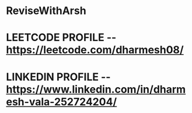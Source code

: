 # ReviseWithArsh
# LEETCODE PROFILE -- https://leetcode.com/dharmesh08/
# LINKEDIN PROFILE -- https://www.linkedin.com/in/dharmesh-vala-252724204/
